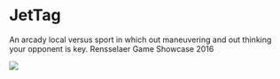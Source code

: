 # JetTag
An arcady local versus sport in which out maneuvering and out thinking your opponent is key. 
Rensselaer Game Showcase 2016

<img src="https://github.com/wildr2/JetTag/blob/master/Pics/clip1.gif">
